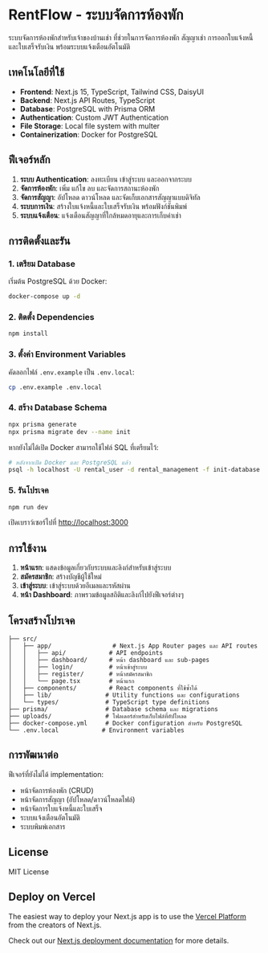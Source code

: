 # RentFlow - ระบบจัดการห้องพัก

ระบบจัดการห้องพักสำหรับเจ้าของบ้านเช่า ที่ช่วยในการจัดการห้องพัก สัญญาเช่า การออกใบแจ้งหนี้ และใบเสร็จรับเงิน พร้อมระบบแจ้งเตือนอัตโนมัติ

## เทคโนโลยีที่ใช้

- **Frontend**: Next.js 15, TypeScript, Tailwind CSS, DaisyUI
- **Backend**: Next.js API Routes, TypeScript
- **Database**: PostgreSQL with Prisma ORM
- **Authentication**: Custom JWT Authentication
- **File Storage**: Local file system with multer
- **Containerization**: Docker for PostgreSQL

## ฟีเจอร์หลัก

1. **ระบบ Authentication**: ลงทะเบียน เข้าสู่ระบบ และออกจากระบบ
2. **จัดการห้องพัก**: เพิ่ม แก้ไข ลบ และจัดการสถานะห้องพัก
3. **จัดการสัญญา**: อัปโหลด ดาวน์โหลด และจัดเก็บเอกสารสัญญาแบบดิจิทัล
4. **ระบบการเงิน**: สร้างใบแจ้งหนี้และใบเสร็จรับเงิน พร้อมฟังก์ชันพิมพ์
5. **ระบบแจ้งเตือน**: แจ้งเตือนสัญญาที่ใกล้หมดอายุและการเก็บค่าเช่า

## การติดตั้งและรัน

### 1. เตรียม Database

เริ่มต้น PostgreSQL ด้วย Docker:

```bash
docker-compose up -d
```

### 2. ติดตั้ง Dependencies

```bash
npm install
```

### 3. ตั้งค่า Environment Variables

คัดลอกไฟล์ `.env.example` เป็น `.env.local`:

```bash
cp .env.example .env.local
```

### 4. สร้าง Database Schema

```bash
npx prisma generate
npx prisma migrate dev --name init
```

หากยังไม่ได้เปิด Docker สามารถใช้ไฟล์ SQL ที่เตรียมไว้:

```bash
# หลังจากเปิด Docker และ PostgreSQL แล้ว
psql -h localhost -U rental_user -d rental_management -f init-database.sql
```

### 5. รันโปรเจค

```bash
npm run dev
```

เปิดเบราว์เซอร์ไปที่ [http://localhost:3000](http://localhost:3000)

## การใช้งาน

1. **หน้าแรก**: แสดงข้อมูลเกี่ยวกับระบบและลิงก์สำหรับเข้าสู่ระบบ
2. **สมัครสมาชิก**: สร้างบัญชีผู้ใช้ใหม่
3. **เข้าสู่ระบบ**: เข้าสู่ระบบด้วยอีเมลและรหัสผ่าน
4. **หน้า Dashboard**: ภาพรวมข้อมูลสถิติและลิงก์ไปยังฟีเจอร์ต่างๆ

## โครงสร้างโปรเจค

```
├── src/
│   ├── app/                 # Next.js App Router pages และ API routes
│   │   ├── api/            # API endpoints
│   │   ├── dashboard/      # หน้า dashboard และ sub-pages
│   │   ├── login/          # หน้าเข้าสู่ระบบ
│   │   ├── register/       # หน้าสมัครสมาชิก
│   │   └── page.tsx        # หน้าแรก
│   ├── components/         # React components ที่ใช้ซ้ำได้
│   ├── lib/               # Utility functions และ configurations
│   └── types/             # TypeScript type definitions
├── prisma/                # Database schema และ migrations
├── uploads/               # โฟลเดอร์สำหรับเก็บไฟล์ที่อัปโหลด
├── docker-compose.yml     # Docker configuration สำหรับ PostgreSQL
└── .env.local            # Environment variables
```

## การพัฒนาต่อ

ฟีเจอร์ที่ยังไม่ได้ implementation:
- หน้าจัดการห้องพัก (CRUD)
- หน้าจัดการสัญญา (อัปโหลด/ดาวน์โหลดไฟล์)
- หน้าจัดการใบแจ้งหนี้และใบเสร็จ
- ระบบแจ้งเตือนอัตโนมัติ
- ระบบพิมพ์เอกสาร

## License

MIT License

## Deploy on Vercel

The easiest way to deploy your Next.js app is to use the [Vercel Platform](https://vercel.com/new?utm_medium=default-template&filter=next.js&utm_source=create-next-app&utm_campaign=create-next-app-readme) from the creators of Next.js.

Check out our [Next.js deployment documentation](https://nextjs.org/docs/app/building-your-application/deploying) for more details.

